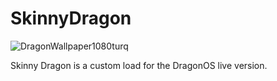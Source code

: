 # SkinnyDragon
![DragonWallpaper1080turq](https://user-images.githubusercontent.com/20311289/222309740-bc611523-16c6-4f3e-9b08-7aabdec38366.png)

Skinny Dragon is a custom load for the DragonOS live version. 
